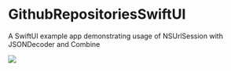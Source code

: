 # GithubRepositoriesSwiftUI
A SwiftUI example app demonstrating usage of NSUrlSession with JSONDecoder and Combine

![](gitrepos.gif)
